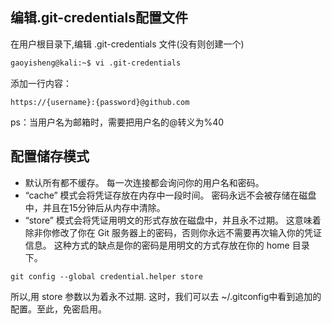 ## 编辑.git-credentials配置文件

在用户根目录下,编辑 .git-credentials 文件(没有则创建一个)

```bash
gaoyisheng@kali:~$ vi .git-credentials
```

添加一行内容：

```shell
https://{username}:{password}@github.com
```

ps：当用户名为邮箱时，需要把用户名的@转义为%40

## 配置储存模式

- 默认所有都不缓存。 每一次连接都会询问你的用户名和密码。
- “cache” 模式会将凭证存放在内存中一段时间。 密码永远不会被存储在磁盘中，并且在15分钟后从内存中清除。
- “store” 模式会将凭证用明文的形式存放在磁盘中，并且永不过期。 这意味着除非你修改了你在 Git 服务器上的密码，否则你永远不需要再次输入你的凭证信息。 这种方式的缺点是你的密码是用明文的方式存放在你的 home 目录下。

```shell
git config --global credential.helper store
```

所以,用 store 参数以为着永不过期.
这时，我们可以去 ~/.gitconfig中看到追加的配置。至此，免密启用。